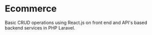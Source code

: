 # Ecommerce

Basic CRUD operations using React.js on front end and API's based backend services in PHP Laravel.
